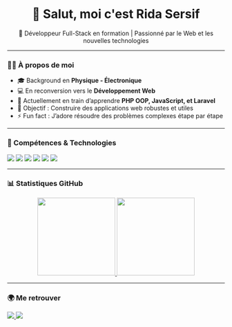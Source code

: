 <h1 align="center">👋 Salut, moi c'est Rida Sersif</h1>

<p align="center">
  🚀 Développeur Full-Stack en formation | Passionné par le Web et les nouvelles technologies
</p>

---

### 🧑‍💻 À propos de moi
- 🎓 Background en **Physique - Électronique**
- 💻 En reconversion vers le **Développement Web**
- 🌱 Actuellement en train d’apprendre **PHP OOP, JavaScript, et Laravel**
- 🎯 Objectif : Construire des applications web robustes et utiles
- ⚡ Fun fact : J’adore résoudre des problèmes complexes étape par étape

---

### 🔧 Compétences & Technologies
<p>
  <img src="https://img.shields.io/badge/PHP-777BB4?style=for-the-badge&logo=php&logoColor=white"/>
  <img src="https://img.shields.io/badge/MySQL-005C84?style=for-the-badge&logo=mysql&logoColor=white"/>
  <img src="https://img.shields.io/badge/JavaScript-F7DF1E?style=for-the-badge&logo=javascript&logoColor=black"/>
  <img src="https://img.shields.io/badge/Laravel-FF2D20?style=for-the-badge&logo=laravel&logoColor=white"/>
  <img src="https://img.shields.io/badge/Bootstrap-563D7C?style=for-the-badge&logo=bootstrap&logoColor=white"/>
  <img src="https://img.shields.io/badge/GitHub-181717?style=for-the-badge&logo=github&logoColor=white"/>
</p>

---

### 📊 Statistiques GitHub
<div align="center">
  <a href="https://github.com/ridasersif">
    <img height="180em" src="https://github-readme-stats.vercel.app/api?username=ridasersif&show_icons=true&theme=tokyonight&hide_border=true"/>
    <img height="180em" src="https://github-readme-stats.vercel.app/api/top-langs/?username=ridasersif&layout=compact&theme=tokyonight&hide_border=true"/>
  </a>
</div>

---

### 🌍 Me retrouver
<p>
  <a href="https://www.linkedin.com/in/rida-sersif" target="_blank">
    <img src="https://img.shields.io/badge/LinkedIn-0A66C2?style=for-the-badge&logo=linkedin&logoColor=white"/>
  </a>
  <a href="mailto:ridasersif@gmail.com">
    <img src="https://img.shields.io/badge/Gmail-D14836?style=for-the-badge&logo=gmail&logoColor=white"/>
  </a>
</p>
